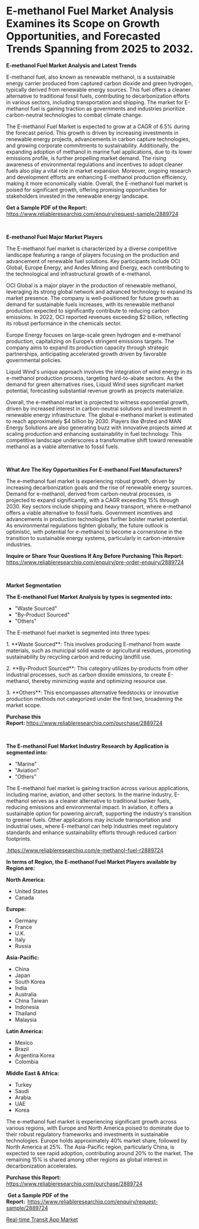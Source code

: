 <p><h1>E-methanol Fuel Market Analysis Examines its Scope on Growth Opportunities, and Forecasted Trends Spanning from 2025 to 2032.</h1></p><p><strong>E-methanol Fuel Market Analysis and Latest Trends</strong></p>
<p><p>E-methanol fuel, also known as renewable methanol, is a sustainable energy carrier produced from captured carbon dioxide and green hydrogen, typically derived from renewable energy sources. This fuel offers a cleaner alternative to traditional fossil fuels, contributing to decarbonization efforts in various sectors, including transportation and shipping. The market for E-methanol fuel is gaining traction as governments and industries prioritize carbon-neutral technologies to combat climate change.</p><p>The E-methanol Fuel Market is expected to grow at a CAGR of 6.5% during the forecast period. This growth is driven by increasing investments in renewable energy projects, advancements in carbon capture technologies, and growing corporate commitments to sustainability. Additionally, the expanding adoption of methanol in marine fuel applications, due to its lower emissions profile, is further propelling market demand. The rising awareness of environmental regulations and incentives to adopt cleaner fuels also play a vital role in market expansion. Moreover, ongoing research and development efforts are enhancing E-methanol production efficiency, making it more economically viable. Overall, the E-methanol fuel market is poised for significant growth, offering promising opportunities for stakeholders invested in the renewable energy landscape.</p></p>
<p><strong>Get a Sample PDF of the Report:&nbsp;</strong> <a href="https://www.reliableresearchiq.com/enquiry/request-sample/2889724?utm_campaign=2335&utm_medium=2&utm_source=Github&utm_content=ia&utm_term=14032025&utm_id=e-methanol-fuel">https://www.reliableresearchiq.com/enquiry/request-sample/2889724</a></p>
<p>&nbsp;</p>
<p><strong>E-methanol Fuel Major Market Players</strong></p>
<p><p>The E-methanol fuel market is characterized by a diverse competitive landscape featuring a range of players focusing on the production and advancement of renewable fuel solutions. Key participants include OCI Global, Europe Energy, and Andes Mining and Energy, each contributing to the technological and infrastructural growth of e-methanol.</p><p>OCI Global is a major player in the production of renewable methanol, leveraging its strong global network and advanced technology to expand its market presence. The company is well-positioned for future growth as demand for sustainable fuels increases, with its renewable methanol production expected to significantly contribute to reducing carbon emissions. In 2022, OCI reported revenues exceeding $2 billion, reflecting its robust performance in the chemicals sector.</p><p>Europe Energy focuses on large-scale green hydrogen and e-methanol production, capitalizing on Europe’s stringent emissions targets. The company aims to expand its production capacity through strategic partnerships, anticipating accelerated growth driven by favorable governmental policies.</p><p>Liquid Wind's unique approach involves the integration of wind energy in its e-methanol production process, targeting hard-to-abate sectors. As the demand for green alternatives rises, Liquid Wind sees significant market potential, forecasting substantial revenue growth as projects materialize.</p><p>Overall, the e-methanol market is projected to witness exponential growth, driven by increased interest in carbon-neutral solutions and investment in renewable energy infrastructure. The global e-methanol market is estimated to reach approximately $4 billion by 2030. Players like Ørsted and MAN Energy Solutions are also generating buzz with innovative projects aimed at scaling production and enhancing sustainability in fuel technology. This competitive landscape underscores a transformative shift toward renewable methanol as a viable alternative to fossil fuels.</p></p>
<p>&nbsp;</p>
<p><strong>What Are The Key Opportunities For E-methanol Fuel Manufacturers?</strong></p>
<p><p>The e-methanol fuel market is experiencing robust growth, driven by increasing decarbonization goals and the rise of renewable energy sources. Demand for e-methanol, derived from carbon-neutral processes, is projected to expand significantly, with a CAGR exceeding 15% through 2030. Key sectors include shipping and heavy transport, where e-methanol offers a viable alternative to fossil fuels. Government incentives and advancements in production technologies further bolster market potential. As environmental regulations tighten globally, the future outlook is optimistic, with potential for e-methanol to become a cornerstone in the transition to sustainable energy systems, particularly in carbon-intensive industries.</p></p>
<p><strong>Inquire or Share Your Questions If Any Before Purchasing This Report:</strong> <a href="https://www.reliableresearchiq.com/enquiry/pre-order-enquiry/2889724?utm_campaign=2335&utm_medium=2&utm_source=Github&utm_content=ia&utm_term=14032025&utm_id=e-methanol-fuel">https://www.reliableresearchiq.com/enquiry/pre-order-enquiry/2889724</a></p>
<p>&nbsp;</p>
<p><strong>Market Segmentation</strong></p>
<p><strong>The E-methanol Fuel Market Analysis by types is segmented into:</strong></p>
<p><ul><li>"Waste Sourced"</li><li>"By-Product Sourced"</li><li>"Others"</li></ul></p>
<p><p>The E-methanol fuel market is segmented into three types: </p><p>1. **Waste Sourced**: This involves producing E-methanol from waste materials, such as municipal solid waste or agricultural residues, promoting sustainability by recycling carbon and reducing landfill use.</p><p>2. **By-Product Sourced**: This category utilizes by-products from other industrial processes, such as carbon dioxide emissions, to create E-methanol, thereby minimizing waste and optimizing resource use.</p><p>3. **Others**: This encompasses alternative feedstocks or innovative production methods not categorized under the first two, broadening the market scope.</p></p>
<p><strong>Purchase this Report:&nbsp;</strong><a href="https://www.reliableresearchiq.com/purchase/2889724?utm_campaign=2335&utm_medium=2&utm_source=Github&utm_content=ia&utm_term=14032025&utm_id=e-methanol-fuel">https://www.reliableresearchiq.com/purchase/2889724</a></p>
<p>&nbsp;</p>
<p><strong>The E-methanol Fuel Market Industry Research by Application is segmented into:</strong></p>
<p><ul><li>"Marine"</li><li>"Aviation"</li><li>"Others"</li></ul></p>
<p><p>The E-methanol fuel market is gaining traction across various applications, including marine, aviation, and other sectors. In the marine industry, E-methanol serves as a cleaner alternative to traditional bunker fuels, reducing emissions and environmental impact. In aviation, it offers a sustainable option for powering aircraft, supporting the industry's transition to greener fuels. Other applications may include transportation and industrial uses, where E-methanol can help industries meet regulatory standards and enhance sustainability efforts through reduced carbon footprints.</p></p>
<p><a href="https://www.reliableresearchiq.com/e-methanol-fuel-r2889724?utm_campaign=2335&utm_medium=2&utm_source=Github&utm_content=ia&utm_term=14032025&utm_id=e-methanol-fuel">&nbsp;https://www.reliableresearchiq.com/e-methanol-fuel-r2889724</a></p>
<p><strong>In terms of Region, the E-methanol Fuel Market Players available by Region are:</strong></p>
<p>
    <p> <strong> North America: </strong>
        <ul>
            <li>United States</li>
            <li>Canada</li>
        </ul>
        </p> 
    <p> <strong> Europe: </strong>
        <ul>
            <li>Germany</li>
            <li>France</li>
            <li>U.K.</li>
            <li>Italy</li>
            <li>Russia</li>
        </ul>
        </p> 
    <p> <strong> Asia-Pacific: </strong>
        <ul>
            <li>China</li>
            <li>Japan</li>
            <li>South Korea</li>
            <li>India</li>
            <li>Australia</li>
            <li>China Taiwan</li>
            <li>Indonesia</li>
            <li>Thailand</li>
            <li>Malaysia</li>
        </ul>
        </p> 
    <p> <strong> Latin America: </strong>
        <ul>
            <li>Mexico</li>
            <li>Brazil</li>
            <li>Argentina Korea</li>
            <li>Colombia</li>
        </ul>
        </p> 
    <p> <strong> Middle East & Africa: </strong>
        <ul>
            <li>Turkey</li>
            <li>Saudi</li>
            <li>Arabia</li>
            <li>UAE</li>
            <li>Korea</li>
        </ul>
    </p>
    </p>
<p><p>The e-methanol fuel market is experiencing significant growth across various regions, with Europe and North America poised to dominate due to their robust regulatory frameworks and investments in sustainable technologies. Europe holds approximately 40% market share, followed by North America at 25%. The Asia-Pacific region, particularly China, is expected to see rapid adoption, contributing around 20% to the market. The remaining 15% is shared among other regions as global interest in decarbonization accelerates.</p></p>
<p><strong>Purchase this Report: </strong><a href="https://www.reliableresearchiq.com/purchase/2889724?utm_campaign=2335&utm_medium=2&utm_source=Github&utm_content=ia&utm_term=14032025&utm_id=e-methanol-fuel">https://www.reliableresearchiq.com/purchase/2889724</a></p>
<p>&nbsp;<strong>Get a Sample PDF of the Report:&nbsp;&nbsp;</strong><a href="https://www.reliableresearchiq.com/enquiry/request-sample/2889724?utm_campaign=2335&utm_medium=2&utm_source=Github&utm_content=ia&utm_term=14032025&utm_id=e-methanol-fuel">https://www.reliableresearchiq.com/enquiry/request-sample/2889724</a></p>
<p><strong></strong></p>
<p><p><a href="https://github.com/norbeludie83/Market-Research-Report-List-1/blob/main/real-time-transit-app-market.md?utm_campaign=2335&utm_medium=2&utm_source=Github&utm_content=ia&utm_term=14032025&utm_id=e-methanol-fuel">Real-time Transit App Market</a></p></p>